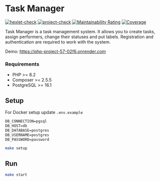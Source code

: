 # Task Manager

[![hexlet-check](https://github.com/AnnRomm/php-project-57/actions/workflows/hexlet-check.yml/badge.svg)](https://github.com/AnnRomm/php-project-57/actions/workflows/hexlet-check.yml)
[![project-check](https://github.com/AnnRomm/php-project-57/actions/workflows/project-check.yml/badge.svg)](https://github.com/AnnRomm/php-project-57/actions/workflows/project-check.yml)
[![Maintainability Rating](https://sonarcloud.io/api/project_badges/measure?project=AnnRomm_php-project-57&metric=sqale_rating)](https://sonarcloud.io/summary/new_code?id=AnnRomm_php-project-57)
[![Coverage](https://sonarcloud.io/api/project_badges/measure?project=AnnRomm_php-project-57&metric=coverage)](https://sonarcloud.io/summary/new_code?id=AnnRomm_php-project-57)

Task Manager is a task management system. It allows you to create tasks, assign performers, change their statuses and put labels. Registration and authentication are required to work with the system.

Demo: https://php-project-57-02f6.onrender.com

### Requirements
* PHP >= 8.2
* Composer >= 2.5.5
* PostgreSQL >= 16.1

## Setup

For Docker setup update `.env.example`

```txt
DB_CONNECTION=pgsql
DB_HOST=db
DB_DATABASE=postgres
DB_USERNAME=postgres
DB_PASSWORD=password
```

```bash
make setup
```

## Run

```bash
make start
```
